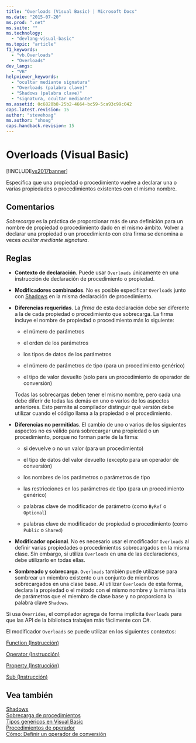 ```yaml
---
title: "Overloads (Visual Basic) | Microsoft Docs"
ms.date: "2015-07-20"
ms.prod: ".net"
ms.suite: ""
ms.technology: 
  - "devlang-visual-basic"
ms.topic: "article"
f1_keywords: 
  - "vb.Overloads"
  - "Overloads"
dev_langs: 
  - "VB"
helpviewer_keywords: 
  - "ocultar mediante signatura"
  - "Overloads (palabra clave)"
  - "Shadows (palabra clave)"
  - "signatura, ocultar mediante"
ms.assetid: 0c6820b8-25b2-4664-bc59-5ca93c99c042
caps.latest.revision: 15
author: "stevehoag"
ms.author: "shoag"
caps.handback.revision: 15
---
```

# Overloads (Visual Basic)
[!INCLUDE[vs2017banner](../../../visual-basic/developing-apps/includes/vs2017banner.md)]

Especifica que una propiedad o procedimiento vuelve a declarar una o varias propiedades o procedimientos existentes con el mismo nombre.  
  
## Comentarios  
 *Sobrecarga* es la práctica de proporcionar más de una definición para un nombre de propiedad o procedimiento dado en el mismo ámbito.  Volver a declarar una propiedad o un procedimiento con otra firma se denomina a veces *ocultar mediante signatura*.  
  
## Reglas  
  
-   **Contexto de declaración**. Puede usar `Overloads` únicamente en una instrucción de declaración de procedimiento o propiedad.  
  
-   **Modificadores combinados**. No es posible especificar `Overloads` junto con [Shadows](../../../visual-basic/language-reference/modifiers/shadows.md) en la misma declaración de procedimiento.  
  
-   **Diferencias requeridas**. La *firma* de esta declaración debe ser diferente a la de cada propiedad o procedimiento que sobrecarga.  La firma incluye el nombre de propiedad o procedimiento más lo siguiente:  
  
    -   el número de parámetros  
  
    -   el orden de los parámetros  
  
    -   los tipos de datos de los parámetros  
  
    -   el número de parámetros de tipo \(para un procedimiento genérico\)  
  
    -   el tipo de valor devuelto \(solo para un procedimiento de operador de conversión\)  
  
     Todas las sobrecargas deben tener el mismo nombre, pero cada una debe diferir de todas las demás en uno o varios de los aspectos anteriores.  Esto permite al compilador distinguir qué versión debe utilizar cuando el código llama a la propiedad o el procedimiento.  
  
-   **Diferencias no permitidas**. El cambio de uno o varios de los siguientes aspectos no es válido para sobrecargar una propiedad o un procedimiento, porque no forman parte de la firma:  
  
    -   si devuelve o no un valor \(para un procedimiento\)  
  
    -   el tipo de datos del valor devuelto \(excepto para un operador de conversión\)  
  
    -   los nombres de los parámetros o parámetros de tipo  
  
    -   las restricciones en los parámetros de tipo \(para un procedimiento genérico\)  
  
    -   palabras clave de modificador de parámetro \(como `ByRef` o `Optional`\)  
  
    -   palabras clave de modificador de propiedad o procedimiento \(como `Public` o `Shared`\)  
  
-   **Modificador opcional**. No es necesario usar el modificador `Overloads` al definir varias propiedades o procedimientos sobrecargados en la misma clase.  Sin embargo, si utiliza `Overloads` en una de las declaraciones, debe utilizarlo en todas ellas.  
  
-   **Sombreado y sobrecarga**. `Overloads` también puede utilizarse para sombrear un miembro existente o un conjunto de miembros sobrecargados en una clase base.  Al utilizar `Overloads` de esta forma, declara la propiedad o el método con el mismo nombre y la misma lista de parámetros que el miembro de clase base y no proporciona la palabra clave `Shadows`.  
  
 Si usa `Overrides`, el compilador agrega de forma implícita `Overloads` para que las API de la biblioteca trabajen más fácilmente con C\#.  
  
 El modificador `Overloads` se puede utilizar en los siguientes contextos:  
  
 [Function \(Instrucción\)](../../../visual-basic/language-reference/statements/function-statement.md)  
  
 [Operator \(Instrucción\)](../../../visual-basic/language-reference/statements/operator-statement.md)  
  
 [Property \(Instrucción\)](../../../visual-basic/language-reference/statements/property-statement.md)  
  
 [Sub \(Instrucción\)](../../../visual-basic/language-reference/statements/sub-statement.md)  
  
## Vea también  
 [Shadows](../../../visual-basic/language-reference/modifiers/shadows.md)   
 [Sobrecarga de procedimientos](../../../visual-basic/programming-guide/language-features/procedures/procedure-overloading.md)   
 [Tipos genéricos en Visual Basic](../../../visual-basic/programming-guide/language-features/data-types/generic-types.md)   
 [Procedimientos de operador](../../../visual-basic/programming-guide/language-features/procedures/operator-procedures.md)   
 [Cómo: Definir un operador de conversión](../../../visual-basic/programming-guide/language-features/procedures/how-to-define-a-conversion-operator.md)